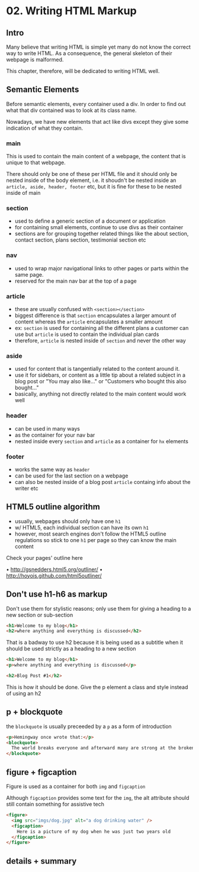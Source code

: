 # 02. Writing HTML Markup

## Intro

Many believe that writing HTML is simple yet many do not know the correct way to write HTML. As a consequence, the general skeleton of their webpage is malformed.

This chapter, therefore, will be dedicated to writing HTML well.

## Semantic Elements

Before semantic elements, every container used a div. In order to find out what that div contained was to look at its class name.

Nowadays, we have new elements that act like divs except they give some indication of what they contain.

### main

This is used to contain the main content of a webpage, the content that is unique to that webpage.

There should only be one of these per HTML file and it should only be nested inside of the body element, i.e. it shoudn't be nested inside an `article, aside, header, footer` etc, but it is fine for these to be nested inside of main

### section

- used to define a generic section of a document or application
- for containing small elements, continue to use divs as their container
- sections are for grouping together related things like the about section, contact section, plans section, testimonial section etc

### nav

- used to wrap major navigational links to other pages or parts within the same page.
- reserved for the main nav bar at the top of a page

### article

- these are usually confused with `<section></section>`
- biggest difference is that `section` encapsulates a larger amount of content whereas the `article` encapsulates a smaller amount
- ex: `section` is used for containing all the different plans a customer can use but `article` is used to contain the individual plan cards
- therefore, `article` is nested inside of `section` and never the other way

### aside

- used for content that is tangentially related to the content around it.
- use it for sidebars, or content as a little tip about a related subject in a blog post or "You may also like..." or "Customers who bought this also bought..."
- basically, anything not directly related to the main content would work well

### header

- can be used in many ways
- as the container for your nav bar
- nested inside every `section` and `article` as a container for `hx` elements

### footer

- works the same way as `header`
- can be used for the last section on a webpage
- can also be nested inside of a blog post `article` containg info about the writer etc

## HTML5 outline algorithm

- usually, webpages should only have one `h1`
- w/ HTML5, each individual section can have its own `h1`
- however, most search engines don't follow the HTML5 outline regulations so stick to one `h1` per page so they can know the main content

Check your pages' outline here

• http://gsnedders.html5.org/outliner/
• http://hoyois.github.com/html5outliner/

## Don't use h1-h6 as markup

Don't use them for stylistic reasons; only use them for giving a heading to a new section or sub-section

```html
<h1>Welcome to my blog</h1>
<h2>where anything and everything is discussed</h2>
```

That is a badway to use h2 because it is being used as a subtitle when it should be used strictly as a heading to a new section

```html
<h1>Welcome to my blog</h1>
<p>where anything and everything is discussed</p>

<h2>Blog Post #1</h2>
```

This is how it should be done. Give the p element a class and style instead of using an h2

## p + blockquote

the `blockquote` is usually preceeded by a `p` as a form of introduction

```html
<p>Hemingway once wrote that:</p>
<blockquote>
  The world breaks everyone and afterward many are strong at the broken places
</blockquote>
```

## figure + figcaption

Figure is used as a container for both `img` and `figcaption`

Although `figcaption` provides some text for the `img`, the alt attribute should still contain something for assistive tech

```html
<figure>
  <img src="imgs/dog.jpg" alt="a dog drinking water" />
  <figcaption>
    Here is a picture of my dog when he was just two years old
  </figcaption>
</figure>
```

## details + summary
